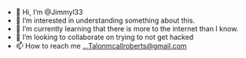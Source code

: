 - 👋 Hi, I’m @Jimmyl33
- 👀 I’m interested in understanding something about this.
- 🌱 I’m currently learning that there is more to the internet than I know.
- 💞️ I’m looking to collaborate on trying to not get hacked
- 📫 How to reach me ...Talonmcallroberts@gmail.com

<!---
Jimmyl33/Jimmyl33 is a ✨ special ✨ repository because its `README.md` (this file) appears on your GitHub profile.
You can click the Preview link to take a look at your changes.
--->
